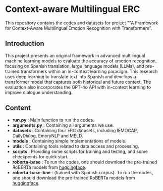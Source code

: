 # Context-aware Multilingual ERC

This repository contains the codes and datasets for project ""A Framework for Context-Aware Multilingual Emotion Recognition with Transformers".

## Introduction
This project presents an original framework in advanced multilingual machine learning models to evaluate the accuracy of emotion recognition, focusing on Spanish translation, large language models (LLMs), and pre-trained transformers within an in-context learning paradigm. This research uses deep learning to translate text into Spanish and
develops a transformer model that captures both historical and future context. The evaluation
also incorporates the GPT-4o API with in-context learning to improve dialogue understanding.

## Content

- **run.py** : Main function to run the codes.
- **arguments.py** : Containing all arguments we use.
- **datasets** : Containing four ERC datasets, including IEMOCAP, DailyDialog, EmoryNLP and MELD.
- **models** : Containing simple implementations of models.
- **utils** : Containing tools related to data access and processing.
- **scripts** : Providing some scripts for training and testing, and some checkpoints for quick start.
- **roberta-base** : To run the codes, one should download the pre-trained RoBERTa models from [huggingface](https://huggingface.co/models).
- **roberta-base-bne** : (trained with Spanish corpus). To run the codes, one should download the pre-trained RoBERTa models from [huggingface](https://huggingface.co/models).
